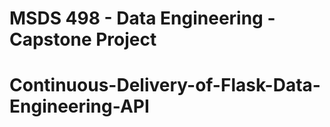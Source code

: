 # MSDS 498 - Data Engineering - Capstone Project
# Continuous-Delivery-of-Flask-Data-Engineering-API

